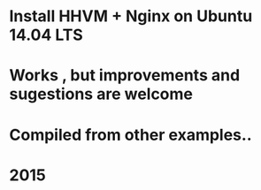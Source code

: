 # Install HHVM + Nginx on Ubuntu 14.04 LTS
# Works , but improvements and sugestions are welcome 
# Compiled from other examples..
# 2015